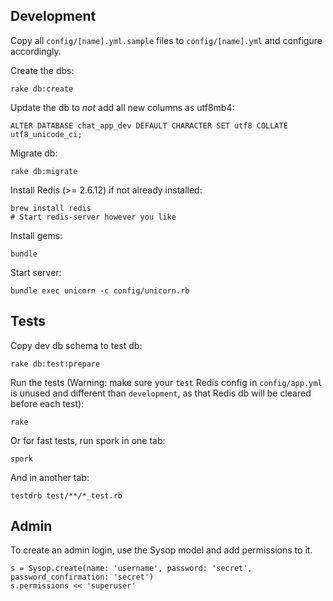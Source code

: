 ## Development

Copy all `config/[name].yml.sample` files to `config/[name].yml` and configure accordingly.

Create the dbs:

    rake db:create

Update the db to *not* add all new columns as utf8mb4:

    ALTER DATABASE chat_app_dev DEFAULT CHARACTER SET utf8 COLLATE utf8_unicode_ci;

Migrate db:

    rake db:migrate

Install Redis (>= 2.6.12) if not already installed:

    brew install redis
    # Start redis-server however you like

Install gems:

    bundle

Start server:

    bundle exec unicorn -c config/unicorn.rb


## Tests

Copy dev db schema to test db:

    rake db:test:prepare

Run the tests (Warning: make sure your `test` Redis config in `config/app.yml` is unused and different than `development`, as that Redis db will be cleared before each test):

    rake

Or for fast tests, run spork in one tab:

    spork

And in another tab:

    testdrb test/**/*_test.rb

## Admin

To create an admin login, use the Sysop model and add permissions to it.

    s = Sysop.create(name: 'username', password: 'secret', password_confirmation: 'secret')
    s.permissions << 'superuser'
